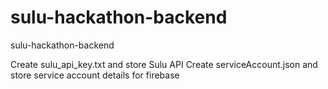 # sulu-hackathon-backend
sulu-hackathon-backend

Create sulu_api_key.txt and store Sulu API
Create serviceAccount.json and store service account details for firebase
